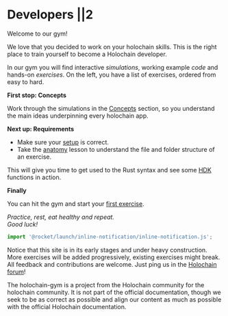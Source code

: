 # Developers ||2

Welcome to our gym!

We love that you decided to work on your holochain skills. 
This is the right place to train yourself to become a Holochain developer.

In our gym you will find interactive *simulations*, working example *code* and hands-on *exercises*.
On the left, you have a list of exercises, ordered from easy to hard. 

**First stop: Concepts**

Work through the simulations in the [Concepts](/concepts/) section, so you understand the main ideas underpinning every holochain app. 

**Next up: Requirements**

* Make sure your [setup](/developers/requirements/setup/) is correct. 
* Take the [anatomy](/developers/requirements/anatomy/) lesson to understand the file and folder structure of an exercise.
 
This will give you time to get used to the Rust syntax and see some [HDK](https://developer.holochain.org/docs/glossary/#holochain-development-kit-hdk) functions in action.

**Finally**

You can hit the gym and start your [first exercise](/developers/basic/entries/).

*Practice, rest, eat healthy and repeat.*  
*Good luck!*  



```js script
import '@rocket/launch/inline-notification/inline-notification.js';
```
<inline-notification type="warning" title="UNDER CONSTRUCTION">

Notice that this site is in its early stages and under heavy construction. More exercises will be added progressively, existing exercises might break. All feedback and contributions are welcome. Just ping us in the [Holochain forum](https://forum.holochain.org/t/gym-help-needed-offer-request/4622)!

</inline-notification>

<inline-notification type="tip" title="COMMUNITY PROJECT">

The holochain-gym is a project from the Holochain community for the holochain community. It is not part of the official documentation, though we seek to be as correct as possible and align our content as much as possible with the official Holochain documentation.
</inline-notification>

